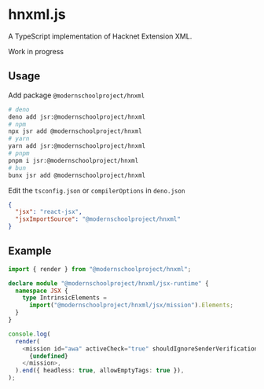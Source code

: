 # hnxml.js

A TypeScript implementation of Hacknet Extension XML.

Work in progress

## Usage

Add package `@modernschoolproject/hnxml`

```bash
# deno 
deno add jsr:@modernschoolproject/hnxml
# npm
npx jsr add @modernschoolproject/hnxml
# yarn
yarn add jsr:@modernschoolproject/hnxml
# pnpm
pnpm i jsr:@modernschoolproject/hnxml
# bun
bunx jsr add @modernschoolproject/hnxml
```

Edit the `tsconfig.json` or `compilerOptions` in `deno.json`

```json
{
  "jsx": "react-jsx",
  "jsxImportSource": "@modernschoolproject/hnxml"
}
```

## Example

```ts
import { render } from "@modernschoolproject/hnxml";

declare module "@modernschoolproject/hnxml/jsx-runtime" {
  namespace JSX {
    type IntrinsicElements =
      import("@modernschoolproject/hnxml/jsx/mission").Elements;
  }
}

console.log(
  render(
    <mission id="awa" activeCheck="true" shouldIgnoreSenderVerification="true">
      {undefined}
    </mission>,
  ).end({ headless: true, allowEmptyTags: true }),
);
```
